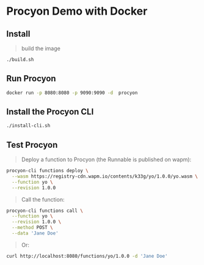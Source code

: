 # Procyon Demo with Docker

## Install

> build the image
```bash
./build.sh
```

## Run Procyon

```bash
docker run -p 8080:8080 -p 9090:9090 -d  procyon
```

## Install the Procyon CLI

```bash
./install-cli.sh
```

## Test Procyon

> Deploy a function to Procyon (the Runnable is published on wapm):
```bash
procyon-cli functions deploy \
  --wasm https://registry-cdn.wapm.io/contents/k33g/yo/1.0.0/yo.wasm \
  --function yo \
  --revision 1.0.0
```

> Call the function:
```bash
procyon-cli functions call \
  --function yo \
  --revision 1.0.0 \
  --method POST \
  --data 'Jane Doe'
```

> Or:
```bash
curl http://localhost:8080/functions/yo/1.0.0 -d 'Jane Doe'
```
